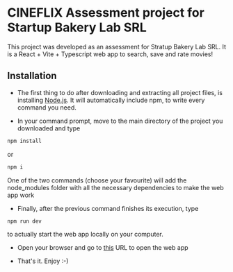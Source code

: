 # CINEFLIX Assessment project for Startup Bakery Lab SRL

This project was developed as an assessment for Stratup Bakery Lab SRL. It is a React + Vite + Typescript web app to search, save and rate movies!

## Installation

- The first thing to do after downloading and extracting all project files, is installing [Node.js](https://nodejs.org/en/download). It will automatically include npm, to write every command you need.

- In your command prompt, move to the main directory of the project you downloaded and type

```cmd
npm install
```

or

```cmd
npm i
```

One of the two commands (choose your favourite) will add the node_modules folder with all the necessary dependencies to make the web app work

- Finally, after the previous command finishes its execution, type

```cmd
npm run dev
```

to actually start the web app locally on your computer.

- Open your browser and go to [this](http://localhost:5173) URL to open the web app

- That's it. Enjoy :-)
